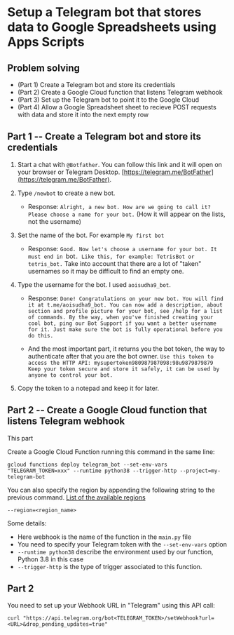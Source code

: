 # Setup a Telegram bot that stores data to Google Spreadsheets using Apps Scripts

## Problem solving

* (Part 1) Create a Telegram bot and store its credentials
* (Part 2) Create a Google Cloud function that listens Telegram webhook
* (Part 3) Set up the Telegram bot to point it to the Google Cloud 
* (Part 4) Allow a Google Spreadsheet sheet to recieve POST requests with data and store it into the next empty row

## Part 1 -- Create a Telegram bot and store its credentials

1. Start a chat with `@Botfather`. You can follow this link and it will open on your browser or Telegram Desktop. [https://telegram.me/BotFather](https://telegram.me/BotFather).

2. Type `/newbot` to create a new bot.
    - Response: `Alright, a new bot. How are we going to call it? Please choose a name for your bot.` (How it will appear on the lists, not the username)

3. Set the name of the bot. For example `My first bot`
    - Response: `Good. Now let's choose a username for your bot. It must end in `bot`. Like this, for example: TetrisBot or tetris_bot.` Take into account that there are a lot of "taken" usernames so it may be difficult to find an empty one.

4. Type the username for the bot. I used `aoisudha9_bot`.
    - Response: `Done! Congratulations on your new bot. You will find it at t.me/aoisudha9_bot. You can now add a description, about section and profile picture for your bot, see /help for a list of commands. By the way, when you've finished creating your cool bot, ping our Bot Support if you want a better username for it. Just make sure the bot is fully operational before you do this.`

    - And the most important part, it returns you the bot token, the way to authenticate after that you are the bot owner. `Use this token to access the HTTP API: mysupertoken980987987098:98u9879879879 Keep your token secure and store it safely, it can be used by anyone to control your bot.`

5. Copy the token to a notepad and keep it for later.

## Part 2 -- Create a Google Cloud function that listens Telegram webhook

This part 

Create a Google Cloud Function running this command in the same line:

```
gcloud functions deploy telegram_bot --set-env-vars "TELEGRAM_TOKEN=xxx" --runtime python38 --trigger-http --project=my-telegram-bot
```

You can also specify the region by appending the following string to the previous command. [List of the available regions](https://cloud.google.com/compute/docs/regions-zones)

```
--region=<region_name>
```

Some details:

* Here webhook is the name of the function in the `main.py` file
* You need to specify your Telegram token with the `--set-env-vars` option
* `--runtime python38` describe the environment used by our function, Python 3.8 in this case
* `--trigger-http` is the type of trigger associated to this function.

## Part 2
 
You need to set up your Webhook URL in "Telegram" using this API call:

```
curl "https://api.telegram.org/bot<TELEGRAM_TOKEN>/setWebhook?url=<URL>&drop_pending_updates=true"
```
